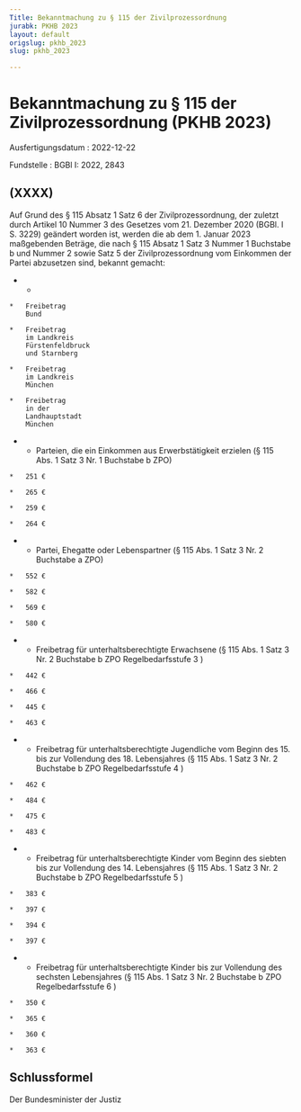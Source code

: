 ```yaml
---
Title: Bekanntmachung zu § 115 der Zivilprozessordnung
jurabk: PKHB 2023
layout: default
origslug: pkhb_2023
slug: pkhb_2023

---
```


# Bekanntmachung zu § 115 der Zivilprozessordnung (PKHB 2023)

Ausfertigungsdatum
:   2022-12-22

Fundstelle
:   BGBl I: 2022, 2843


## (XXXX)

Auf Grund des § 115 Absatz 1 Satz 6 der Zivilprozessordnung, der zuletzt durch Artikel 10 Nummer 3 des Gesetzes vom 21. Dezember 2020 (BGBl. I S. 3229) geändert worden ist, werden die ab dem 1. Januar 2023 maßgebenden Beträge, die nach § 115 Absatz 1 Satz 3 Nummer 1 Buchstabe b und Nummer 2 sowie Satz 5 der Zivilprozessordnung vom Einkommen der Partei abzusetzen sind, bekannt gemacht:

*    *
    *   Freibetrag
        Bund

    *   Freibetrag
        im Landkreis
        Fürstenfeldbruck
        und Starnberg

    *   Freibetrag
        im Landkreis
        München

    *   Freibetrag
        in der
        Landhauptstadt
        München


*    *   Parteien, die ein Einkommen aus
        Erwerbstätigkeit erzielen
        (§ 115 Abs. 1 Satz 3 Nr. 1
        Buchstabe b ZPO)

    *   251 €

    *   265 €

    *   259 €

    *   264 €


*    *   Partei, Ehegatte oder Lebenspartner
        (§ 115 Abs. 1 Satz 3 Nr. 2
        Buchstabe a ZPO)

    *   552 €

    *   582 €

    *   569 €

    *   580 €


*    *   Freibetrag für unterhaltsberechtigte
        Erwachsene
        (§ 115 Abs. 1 Satz 3 Nr. 2
        Buchstabe b ZPO
        Regelbedarfsstufe 3                       )

    *   442 €

    *   466 €

    *   445 €

    *   463 €


*    *   Freibetrag für unterhaltsberechtigte
        Jugendliche vom Beginn des 15. bis
        zur Vollendung des 18. Lebensjahres
        (§ 115 Abs. 1 Satz 3 Nr. 2
        Buchstabe b ZPO
        Regelbedarfsstufe 4                       )

    *   462 €

    *   484 €

    *   475 €

    *   483 €


*    *   Freibetrag für unterhaltsberechtigte
        Kinder vom Beginn des siebten bis
        zur Vollendung des 14. Lebensjahres
        (§ 115 Abs. 1 Satz 3 Nr. 2
        Buchstabe b ZPO
        Regelbedarfsstufe 5                       )

    *   383 €

    *   397 €

    *   394 €

    *   397 €


*    *   Freibetrag für unterhaltsberechtigte
        Kinder bis zur Vollendung des
        sechsten Lebensjahres
        (§ 115 Abs. 1 Satz 3 Nr. 2
        Buchstabe b ZPO
        Regelbedarfsstufe 6                       )

    *   350 €

    *   365 €

    *   360 €

    *   363 €





## Schlussformel

Der Bundesminister der Justiz

